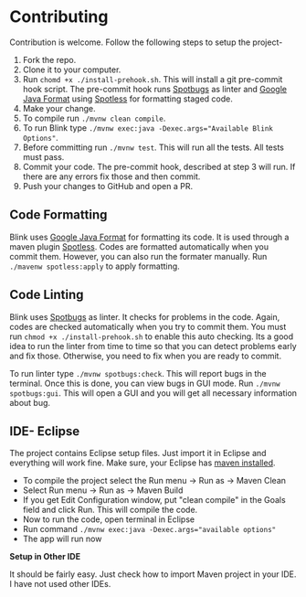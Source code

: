 # Contributing

Contribution is welcome. Follow the following steps to setup the project-

1. Fork the repo.
2. Clone it to your computer.
3. Run `chomd +x ./install-prehook.sh`. This will install a git pre-commit hook
   script. The pre-commit hook runs [Spotbugs](https://spotbugs.github.io/) as
   linter and [Google Java Format](https://github.com/google/google-java-format)
   using
   [Spotless](https://github.com/diffplug/spotless/tree/main/plugin-maven#google-java-format)
   for formatting staged code.
4. Make your change.
5. To compile run `./mvnw clean compile`.
6. To run Blink type `./mvnw exec:java -Dexec.args="Available Blink Options"`.
7. Before committing run `./mvnw test`. This will run all the tests. All tests
   must pass.
8. Commit your code. The pre-commit hook, described at step 3 will run. If there
   are any errors fix those and then commit.
9. Push your changes to GitHub and open a PR.

## Code Formatting

Blink uses [Google Java
Format](https://google.github.io/styleguide/javaguide.html) for
formatting its code. It is used through a maven plugin [Spotless](https://github.com/diffplug/spotless/tree/main/plugin-maven#google-java-format).
Codes are formatted automatically when you commit them. However, you can also
run the formater manually. Run `./mavenw spotless:apply` to apply formatting.

## Code Linting

Blink uses [Spotbugs](https://spotbugs.github.io/) as linter. It checks for
problems in the code. Again, codes are checked automatically when you try to
commit them. You must run `chmod +x ./install-prehook.sh` to enable this
auto checking. Its a good idea to run the linter from time to time so that you
can detect problems early and fix those. Otherwise, you need to fix when you are
ready to commit.

To run linter type `./mvnw spotbugs:check`. This will report bugs in the terminal.
Once this is done, you can view bugs in GUI mode. Run `./mvnw spotbugs:gui`.
This will open a GUI and you will get all necessary information about bug.

## IDE- Eclipse

The project contains Eclipse setup files. Just import it in Eclipse and
everything will work fine. Make sure, your Eclipse has [maven installed](https://www.toolsqa.com/java/maven/how-to-install-maven-eclipse-ide/).

- To compile the project select the Run menu -> Run as -> Maven Clean
- Select Run menu -> Run as -> Maven Build
- If you get Edit Configuration window, put "clean compile" in the Goals field
and click Run. This will compile the code.
- Now to run the code, open terminal in Eclipse
- Run command `./mvnw exec:java -Dexec.args="available options"`
- The app will run now

**Setup in Other IDE**

It should be fairly easy. Just check how to import Maven project in your IDE. I
have not used other IDEs.

